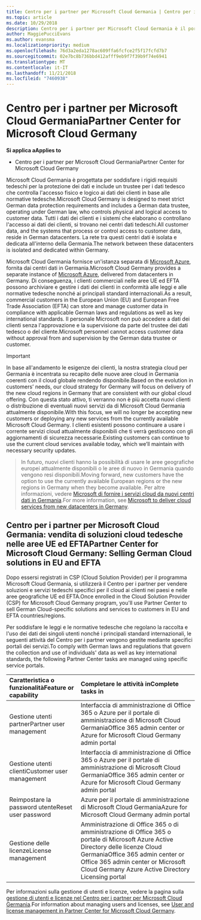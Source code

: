 ```yaml
---
title: Centro per i partner per Microsoft Cloud Germania | Centro per i partner per Microsoft Cloud Germania
ms.topic: article
ms.date: 10/29/2018
description: Centro per i partner per Microsoft Cloud Germania è il portale aziendale per i partner Microsoft che desiderano offrire soluzioni cloud Microsoft ai clienti nei paesi appartenenti alle aree UE ed EFTA. Microsoft Cloud Germania assicura che i dati cliente si trovano in Germania e un trustee tedesco designato ne controlla l'accesso. I clienti commerciali nelle aree UE ed EFTA possono archiviare e gestire i dati dei clienti in conformità alle leggi e alle normative tedesche nonché ai principali standard internazionali. Microsoft non può accedere a dati dei clienti senza l'approvazione e la supervisione da parte del trustee dei dati tedesco o del cliente.
author: MaggiePucciEvans
ms.author: evansma
ms.localizationpriority: medium
ms.openlocfilehash: 76d3a2eda1278ac609ffa6fcfce2f5f17fcfd7b7
ms.sourcegitcommit: 02e7bc8b736bbd412afff9eb9f7f39b9f74e6941
ms.translationtype: MT
ms.contentlocale: it-IT
ms.lasthandoff: 11/21/2018
ms.locfileid: "7460938"
---
```

# <a name="partner-center-for-microsoft-cloud-germany"></a><span data-ttu-id="e3236-106">Centro per i partner per Microsoft Cloud Germania</span><span class="sxs-lookup"><span data-stu-id="e3236-106">Partner Center for Microsoft Cloud Germany</span></span>

**<span data-ttu-id="e3236-107">Si applica a</span><span class="sxs-lookup"><span data-stu-id="e3236-107">Applies to</span></span>**

-  <span data-ttu-id="e3236-108">Centro per i partner per Microsoft Cloud Germania</span><span class="sxs-lookup"><span data-stu-id="e3236-108">Partner Center for Microsoft Cloud Germany</span></span>

<span data-ttu-id="e3236-109">Microsoft Cloud Germania è progettata per soddisfare i rigidi requisiti tedeschi per la protezione dei dati e include un trustee per i dati tedesco che controlla l'accesso fisico e logico ai dati dei clienti in base alle normative tedesche.</span><span class="sxs-lookup"><span data-stu-id="e3236-109">Microsoft Cloud Germany is designed to meet strict German data protection requirements and includes a German data trustee, operating under German law, who controls physical and logical access to customer data.</span></span> <span data-ttu-id="e3236-110">Tutti i dati dei clienti e i sistemi che elaborano o controllano l'accesso ai dati dei clienti, si trovano nei centri dati tedeschi.</span><span class="sxs-lookup"><span data-stu-id="e3236-110">All customer data, and the systems that process or control access to customer data, reside in German datacenters.</span></span> <span data-ttu-id="e3236-111">La rete tra questi centri dati è isolata e dedicata all'interno della Germania.</span><span class="sxs-lookup"><span data-stu-id="e3236-111">The network between these datacenters is isolated and dedicated within Germany.</span></span>

<span data-ttu-id="e3236-112">Microsoft Cloud Germania fornisce un'istanza separata di [Microsoft Azure](https://go.microsoft.com/fwlink/?linkid=847992), fornita dai centri dati in Germania.</span><span class="sxs-lookup"><span data-stu-id="e3236-112">Microsoft Cloud Germany provides a separate instance of [Microsoft Azure](https://go.microsoft.com/fwlink/?linkid=847992), delivered from datacenters in Germany.</span></span> <span data-ttu-id="e3236-113">Di conseguenza, i clienti commerciali nelle aree UE ed EFTA possono archiviare e gestire i dati dei clienti in conformità alle leggi e alle normative tedesche nonché ai principali standard internazionali.</span><span class="sxs-lookup"><span data-stu-id="e3236-113">As a result, commercial customers in the European Union (EU) and European Free Trade Association (EFTA) can store and manage customer data in compliance with applicable German laws and regulations as well as key international standards.</span></span> <span data-ttu-id="e3236-114">Il personale Microsoft non può accedere a dati dei clienti senza l'approvazione e la supervisione da parte del trustee dei dati tedesco o del cliente.</span><span class="sxs-lookup"><span data-stu-id="e3236-114">Microsoft personnel cannot access customer data without approval from and supervision by the German data trustee or customer.</span></span>

>[!IMPORTANT]
><span data-ttu-id="e3236-115">In base all'andamento le esigenze dei clienti, la nostra strategia cloud per Germania è incentrata su recapito delle nuove aree cloud in Germania coerenti con il cloud globale rendendo disponibile.</span><span class="sxs-lookup"><span data-stu-id="e3236-115">Based on the evolution in customers’ needs, our cloud strategy for Germany will focus on delivery of the new cloud regions in Germany that are consistent with our global cloud offering.</span></span> <span data-ttu-id="e3236-116">Con questa stato attivo, ti verranno non è più accetta nuovi clienti o distribuzione di eventuali nuovi servizi da di Microsoft Cloud Germania attualmente disponibile.</span><span class="sxs-lookup"><span data-stu-id="e3236-116">With this focus, we will no longer be accepting new customers or deploying any new services from the currently available Microsoft Cloud Germany.</span></span> <span data-ttu-id="e3236-117">I clienti esistenti possono continuare a usare i corrente servizi cloud attualmente disponibili che ti verrà gestiscono con gli aggiornamenti di sicurezza necessarie.</span><span class="sxs-lookup"><span data-stu-id="e3236-117">Existing customers can continue to use the current cloud services available today, which we’ll maintain with necessary security updates.</span></span> 

><span data-ttu-id="e3236-118">In futuro, nuovi clienti hanno la possibilità di usare le aree geografiche europei attualmente disponibili o le aree di nuovo in Germania quando vengono resi disponibili.</span><span class="sxs-lookup"><span data-stu-id="e3236-118">Moving forward, new customers have the option to use the currently available European regions or the new regions in Germany when they become available.</span></span> <span data-ttu-id="e3236-119">Per altre informazioni, vedere [Microsoft di fornire i servizi cloud da nuovi centri dati in Germania](https://news.microsoft.com/europe/2018/08/31/microsoft-to-deliver-cloud-services-from-new-datacentres-in-germany-in-2019-to-meet-evolving-customer-needs/).</span><span class="sxs-lookup"><span data-stu-id="e3236-119">For more information, see [Microsoft to deliver cloud services from new datacenters in Germany](https://news.microsoft.com/europe/2018/08/31/microsoft-to-deliver-cloud-services-from-new-datacentres-in-germany-in-2019-to-meet-evolving-customer-needs/).</span></span> 


## <a name="partner-center-for-microsoft-cloud-germany-selling-german-cloud-solutions-in-eu-and-efta"></a><span data-ttu-id="e3236-120">Centro per i partner per Microsoft Cloud Germania: vendita di soluzioni cloud tedesche nelle aree UE ed EFTA</span><span class="sxs-lookup"><span data-stu-id="e3236-120">Partner Center for Microsoft Cloud Germany: Selling German Cloud solutions in EU and EFTA</span></span>

<span data-ttu-id="e3236-121">Dopo essersi registrati in CSP (Cloud Solution Provider) per il programma Microsoft Cloud Germania, si utilizzerà il Centro per i partner per vendere soluzioni e servizi tedeschi specifici per il cloud ai clienti nei paesi e nelle aree geografiche UE ed EFTA.</span><span class="sxs-lookup"><span data-stu-id="e3236-121">Once enrolled in the Cloud Solution Provider (CSP) for Microsoft Cloud Germany program, you'll use Partner Center to sell German Cloud-specific solutions and services to customers in EU and EFTA countries/regions.</span></span> 

<span data-ttu-id="e3236-122">Per soddisfare le leggi e le normative tedesche che regolano la raccolta e l'uso dei dati dei singoli utenti nonché i principali standard internazionali, le seguenti attività del Centro per i partner vengono gestite mediante specifici portali dei servizi.</span><span class="sxs-lookup"><span data-stu-id="e3236-122">To comply with German laws and regulations that govern the collection and use of individuals' data as well as key international standards, the following Partner Center tasks are managed using specific service portals.</span></span> 

<span data-ttu-id="e3236-123">Caratteristica o funzionalità</span><span class="sxs-lookup"><span data-stu-id="e3236-123">Feature or capability</span></span> | <span data-ttu-id="e3236-124">Completare le attività in</span><span class="sxs-lookup"><span data-stu-id="e3236-124">Complete tasks in</span></span>
:--- | :---
<span data-ttu-id="e3236-125">Gestione utenti partner</span><span class="sxs-lookup"><span data-stu-id="e3236-125">Partner user management</span></span> | <span data-ttu-id="e3236-126">Interfaccia di amministrazione di Office 365 o Azure per il portale di amministrazione di Microsoft Cloud Germania</span><span class="sxs-lookup"><span data-stu-id="e3236-126">Office 365 admin center or Azure for Microsoft Cloud Germany admin portal</span></span>
<span data-ttu-id="e3236-127">Gestione utenti clienti</span><span class="sxs-lookup"><span data-stu-id="e3236-127">Customer user management</span></span> | <span data-ttu-id="e3236-128">Interfaccia di amministrazione di Office 365 o Azure per il portale di amministrazione di Microsoft Cloud Germania</span><span class="sxs-lookup"><span data-stu-id="e3236-128">Office 365 admin center or Azure for Microsoft Cloud Germany admin portal</span></span>
<span data-ttu-id="e3236-129">Reimpostare la password utente</span><span class="sxs-lookup"><span data-stu-id="e3236-129">Reset user password</span></span> | <span data-ttu-id="e3236-130">Azure per il portale di amministrazione di Microsoft Cloud Germania</span><span class="sxs-lookup"><span data-stu-id="e3236-130">Azure for Microsoft Cloud Germany admin portal</span></span>
<span data-ttu-id="e3236-131">Gestione delle licenze</span><span class="sxs-lookup"><span data-stu-id="e3236-131">License management</span></span> | <span data-ttu-id="e3236-132">Amministrazione di Office 365 o di amministrazione di Office 365 o portale di Microsoft Azure Active Directory delle licenze Cloud Germania</span><span class="sxs-lookup"><span data-stu-id="e3236-132">Office 365 admin center or Office 365 admin center or Microsoft Cloud Germany Azure Active Directory Licensing portal</span></span>


<span data-ttu-id="e3236-133">Per informazioni sulla gestione di utenti e licenze, vedere la pagina sulla [gestione di utenti e licenze nel Centro per i partner per Microsoft Cloud Germania](user-management-in-partner-center-for-microsoft-cloud-germany.md).</span><span class="sxs-lookup"><span data-stu-id="e3236-133">For information about managing users and licenses, see [User and license management in Partner Center for Microsoft Cloud Germany](user-management-in-partner-center-for-microsoft-cloud-germany.md).</span></span>


